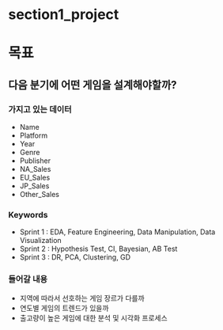 # section1_project

# 목표

## 다음 분기에 어떤 게임을 설계해야할까?

### 가지고 있는 데이터
 * Name
 * Platform
 * Year
 * Genre
 * Publisher
 * NA_Sales
 * EU_Sales
 * JP_Sales
 * Other_Sales


### Keywords
 * Sprint 1 : EDA, Feature Engineering, Data Manipulation, Data Visualization
 * Sprint 2 : Hypothesis Test, CI, Bayesian, AB Test
 * Sprint 3 : DR, PCA, Clustering, GD
 
 
### 들어갈 내용
 * 지역에 따라서 선호하는 게임 장르가 다를까
 * 연도별 게임의 트렌드가 있을까
 * 출고량이 높은 게임에 대한 분석 및 시각화 프로세스
